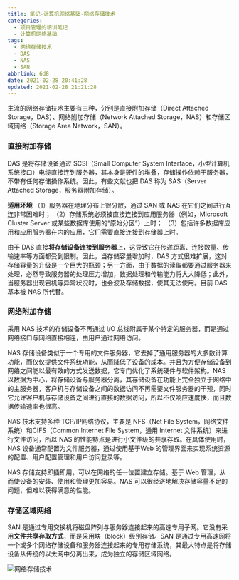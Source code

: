 ```yaml
---
title: 笔记-计算机网络基础-网络存储技术
categories:
  - 项目管理的培训笔记
  - 计算机网络基础
tags:
  - 网络存储技术
  - DAS
  - NAS
  - SAN
abbrlink: 6d8
date: 2021-02-28 20:41:28
updated: 2021-02-28 21:21:28
---
```


主流的网络存储技术主要有三种，分别是直接附加存储（Direct Attached Storage，DAS）、网络附加存储（Network Attached Storage，NAS）和存储区域网络（Storage Area Network，SAN）。

<!-- more -->

### 直接附加存储

DAS 是将存储设备通过 SCSI（Small Computer System Interface，小型计算机系统接口）电缆直接连到服务器，其本身是硬件的堆叠，存储操作依赖于服务器，不带有任何存储操作系统。因此，有些文献也把 DAS 称为 SAS（Server Attached Storage，服务器附加存储）。

**适用环境**
（1）服务器在地理分布上很分散，通过 SAN 或 NAS 在它们之间进行互连非常困难时；
（2）存储系统必须被直接连接到应用服务器（例如，Microsoft Cluster Server 或某些数据库使用的“原始分区”）上时；
（3）包括许多数据库应用和应用服务器在内的应用，它们需要直接连接到存储器上时。

由于 DAS 直接**将存储设备连接到服务器**上，这导致它在传递距离、连接数量、传输速率等方面都受到限制。因此，当存储容量增加时，DAS 方式很难扩展，这对存储容量的升级是一个巨大的瓶颈；另一方面，由于数据的读取都要通过服务器来处理，必然导致服务器的处理压力增加，数据处理和传输能力将大大降低；此外，当服务器出现宕机等异常状况时，也会波及存储数据，使其无法使用。目前 DAS 基本被 NAS 所代替。

### 网络附加存储

采用 NAS 技术的存储设备不再通过 I/O 总线附属于某个特定的服务器，而是通过网络接口与网络直接相连，由用户通过网络访问。

NAS 存储设备类似于一个专用的文件服务器，它去掉了通用服务器的大多数计算功能，而仅仅提供文件系统功能，从而降低了设备的成本。并且为方便存储设备到网络之间能以最有效的方式发送数据，它专门优化了系统硬件与软件架构。NAS 以数据为中心，将存储设备与服务器分离，其存储设备在功能上完全独立于网络中的主服务器，客户机与存储设备之间的数据访问不再需要文件服务器的干预，同时它允许客户机与存储设备之间进行直接的数据访问，所以不仅响应速度快，而且数据传输速率也很高。

NAS 技术支持多种 TCP/IP网络协议，主要是 NFS（Net File System，网络文件系统）和CIFS（Common Internet File System，通用 Internet 文件系统）来进行文件访问，所以 NAS 的性能特点是进行小文件级的共享存取。在具体使用时，NAS 设备通常配置为文件服务器，通过使用基于Web 的管理界面来实现系统资源的配置、用户配置管理和用户访问登录等。

NAS 存储支持即插即用，可以在网络的任一位置建立存储。基于 Web 管理，从而使设备的安装、使用和管理更加容易。NAS 可以很经济地解决存储容量不足的问题，但难以获得满意的性能。

### 存储区域网络

SAN 是通过专用交换机将磁盘阵列与服务器连接起来的高速专用子网。它没有采用**文件共享存取方式**，而是采用块（block）级别存储。SAN 是通过专用高速网将一个或多个网络存储设备和服务器连接起来的专用存储系统，其最大特点是将存储设备从传统的以太网中分离出来，成为独立的存储区域网络。

![网络存储技术](https://cdn.zenwu.site/upload/pic/2021/20210228200429.png)
